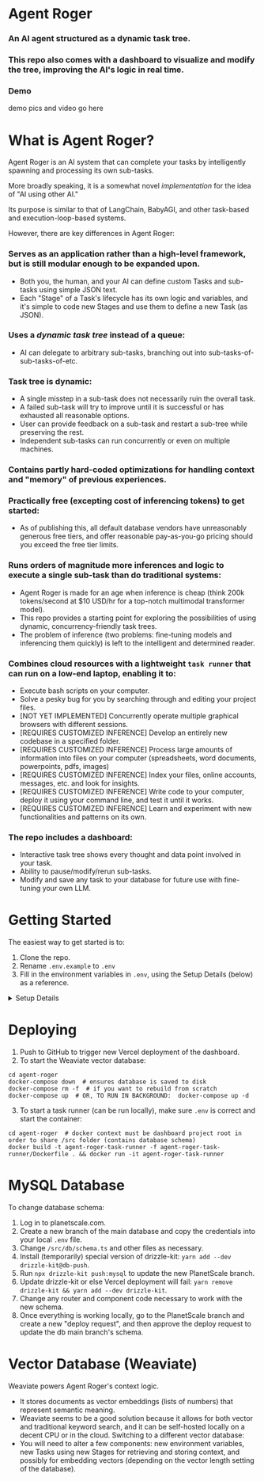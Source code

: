 # Agent Roger

### An AI agent structured as a dynamic task tree.

### This repo also comes with a dashboard to visualize and modify the tree, improving the AI's logic in real time.

### Demo

demo pics and video go here

# What is Agent Roger?

Agent Roger is an AI system that can complete your tasks by intelligently spawning and processing its own sub-tasks.

More broadly speaking, it is a somewhat novel _implementation_ for the idea of "AI using other AI."

Its purpose is similar to that of LangChain, BabyAGI, and other task-based and execution-loop-based systems.

However, there are key differences in Agent Roger:

### Serves as an application rather than a high-level framework, but is still modular enough to be expanded upon.

- Both you, the human, and your AI can define custom Tasks and sub-tasks using simple JSON text.
- Each "Stage" of a Task's lifecycle has its own logic and variables, and it's simple to code new Stages and use them to define a new Task (as JSON).

### Uses a _dynamic task tree_ instead of a queue:

- AI can delegate to arbitrary sub-tasks, branching out into sub-tasks-of-sub-tasks-of-etc.

### Task tree is dynamic:

- A single misstep in a sub-task does not necessarily ruin the overall task.
- A failed sub-task will try to improve until it is successful or has exhausted all reasonable options.
- User can provide feedback on a sub-task and restart a sub-tree while preserving the rest.
- Independent sub-tasks can run concurrently or even on multiple machines.

### Contains partly hard-coded optimizations for handling context and "memory" of previous experiences.

### Practically free (excepting cost of inferencing tokens) to get started:

- As of publishing this, all default database vendors have unreasonably generous free tiers, and offer reasonable pay-as-you-go pricing should you exceed the free tier limits.

### Runs orders of magnitude more inferences and logic to execute a single sub-task than do traditional systems:

- Agent Roger is made for an age when inference is cheap (think 200k tokens/second at $10 USD/hr for a top-notch multimodal transformer model).
- This repo provides a starting point for exploring the possibilities of using dynamic, concurrency-friendly task trees.
- The problem of inference (two problems: fine-tuning models and inferencing them quickly) is left to the intelligent and determined reader.

### Combines cloud resources with a lightweight `task runner` that can run on a low-end laptop, enabling it to:

- Execute bash scripts on your computer.
- Solve a pesky bug for you by searching through and editing your project files.
- [NOT YET IMPLEMENTED] Concurrently operate multiple graphical browsers with different sessions.
- [REQUIRES CUSTOMIZED INFERENCE] Develop an entirely new codebase in a specified folder.
- [REQUIRES CUSTOMIZED INFERENCE] Process large amounts of information into files on your computer (spreadsheets, word documents, powerpoints, pdfs, images)
- [REQUIRES CUSTOMIZED INFERENCE] Index your files, online accounts, messages, etc. and look for insights.
- [REQUIRES CUSTOMIZED INFERENCE] Write code to your computer, deploy it using your command line, and test it until it works.
- [REQUIRES CUSTOMIZED INFERENCE] Learn and experiment with new functionalities and patterns on its own.

### The repo includes a dashboard:

- Interactive task tree shows every thought and data point involved in your task.
- Ability to pause/modify/rerun sub-tasks.
- Modify and save any task to your database for future use with fine-tuning your own LLM.

# Getting Started

The easiest way to get started is to:

1. Clone the repo.
2. Rename `.env.example` to `.env`
3. Fill in the environment variables in `.env`, using the Setup Details (below) as a reference.

<details>
   <summary>Setup Details</summary>

You will need the following (free) infra, most of which can be spun up using vendors' websites:

- new Vercel app pointing at your forked GitHub repo (vercel.com)
- new PlanetScale MySQL database (planetscale.com)
- new Upstache Redis database (upstache.com)
- new Neo4J graph database (AuraDB)
- new Clerk authentication app (clerk.com)

Set environment variables:

- Use `.env.example` as a template which lists the requried environment variables.
- For local development, set correct environment variables in a new `.env`.
- For deployment, set correct environment variables in the Vercel dashboard under Settings -> Environment Variables (you can copy/paste from your `.env` file).

NOTE: If you get a type error for `drizzle-kit` in `/src/drizzle.config.ts`, then you need to install `yarn add --dev drizzle-kit@db-push` or a later version.

</details>

# Deploying

1. Push to GitHub to trigger new Vercel deployment of the dashboard.
2. To start the Weaviate vector database:

```
cd agent-roger
docker-compose down  # ensures database is saved to disk
docker-compose rm -f  # if you want to rebuild from scratch
docker-compose up  # OR, TO RUN IN BACKGROUND:  docker-compose up -d
```

3. To start a task runner (can be run locally), make sure `.env` is correct and start the container:

```
cd agent-roger  # docker context must be dashboard project root in order to share /src folder (contains database schema)
docker build -t agent-roger-task-runner -f agent-roger-task-runner/Dockerfile . && docker run -it agent-roger-task-runner
```

# MySQL Database

To change database schema:

1. Log in to planetscale.com.
2. Create a new branch of the main database and copy the credentials into your local `.env` file.
3. Change `/src/db/schema.ts` and other files as necessary.
4. Install (temporarily) special version of drizzle-kit: `yarn add --dev drizzle-kit@db-push`.
5. Run `npx drizzle-kit push:mysql` to update the new PlanetScale branch.
6. Update drizzle-kit or else Vercel deployment will fail: `yarn remove drizzle-kit && yarn add --dev drizzle-kit`.
7. Change any router and component code necessary to work with the new schema.
8. Once everything is working locally, go to the PlanetScale branch and create a new "deploy request", and then approve the deploy request to update the db main branch's schema.

# Vector Database (Weaviate)
Weaviate powers Agent Roger's context logic.
- It stores documents as vector embeddings (lists of numbers) that represent semantic meaning.
- Weaviate seems to be a good solution because it allows for both vector and traditional keyword search, and it can be self-hosted locally on a decent CPU or in the cloud.
Switching to a different vector database:
- You will need to alter a few components: new environment variables, new Tasks using new Stages for retrieving and storing context, and possibly for embedding vectors (depending on the vector length setting of the database).
